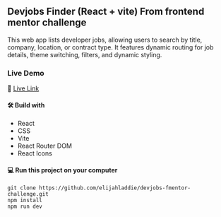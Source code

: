 ## Devjobs Finder (React + vite) From frontend mentor challenge

This web app lists developer jobs, allowing users to search by title, company, location, or contract type. It features dynamic routing for job details, theme switching, filters, and dynamic styling.

### Live Demo

🚀 [Live Link](https://devjobs-fmentor-challenge.vercel.app/)

#### 🛠️ Build with

- React
- CSS
- Vite
- React Router DOM
- React Icons

#### 💻 Run this project on your computer

```
git clone https://github.com/elijahladdie/devjobs-fmentor-challenge.git
npm install
npm run dev
```

